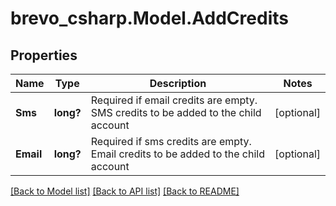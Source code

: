 # brevo_csharp.Model.AddCredits
## Properties

Name | Type | Description | Notes
------------ | ------------- | ------------- | -------------
**Sms** | **long?** | Required if email credits are empty. SMS credits to be added to the child account | [optional] 
**Email** | **long?** | Required if sms credits are empty. Email credits to be added to the child account | [optional] 

[[Back to Model list]](../README.md#documentation-for-models) [[Back to API list]](../README.md#documentation-for-api-endpoints) [[Back to README]](../README.md)


